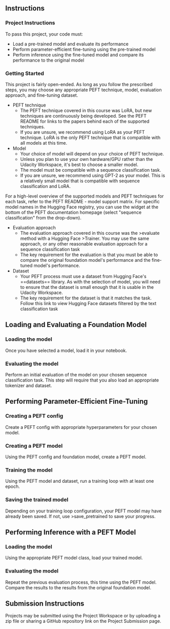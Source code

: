 ## Instructions
### Project Instructions
To pass this project, your code must:

+ Load a pre-trained model and evaluate its performance
+ Perform parameter-efficient fine-tuning using the pre-trained model
+ Perform inference using the fine-tuned model and compare its performance to the original model

### Getting Started
This project is fairly open-ended. As long as you follow the prescribed steps, you may choose any appropriate PEFT technique, model, evaluation approach, and fine-tuning dataset.

+ PEFT technique
  - The PEFT technique covered in this course was LoRA, but new techniques are continuously being developed. See the PEFT README for links to the papers behind each of the supported techniques.
  - If you are unsure, we recommend using LoRA as your PEFT technique. LoRA is the only PEFT technique that is compatible with all models at this time.
+ Model
  - Your choice of model will depend on your choice of PEFT technique.
  - Unless you plan to use your own hardware/GPU rather than the Udacity Workspace, it's best to choose a smaller model.
  - The model must be compatible with a sequence classification task.
  - If you are unsure, we recommend using GPT-2 as your model. This is a relatively small model that is compatible with sequence classification and LoRA.

For a high-level overview of the supported models and PEFT techniques for each task, refer to the PEFT README - model support matrix. For specific model names in the Hugging Face registry, you can use the widget at the bottom of the PEFT documentation homepage (select "sequence classification" from the drop-down).

+ Evaluation approach
  - The evaluation approach covered in this course was the >evaluate method with a Hugging Face >Trainer. You may use the same approach, or any other reasonable evaluation approach for a sequence classification task
  - The key requirement for the evaluation is that you must be able to compare the original foundation model's performance and the fine-tuned model's performance.
+ Dataset
  - Your PEFT process must use a dataset from Hugging Face's ==datasets== library. As with the selection of model, you will need to ensure that the dataset is small enough that it is usable in the Udacity Workspace.
  - The key requirement for the dataset is that it matches the task. Follow this link to view Hugging Face datasets filtered by the text classification task

## Loading and Evaluating a Foundation Model
### Loading the model
Once you have selected a model, load it in your notebook.

### Evaluating the model
Perform an initial evaluation of the model on your chosen sequence classification task. This step will require that you also load an appropriate tokenizer and dataset.

## Performing Parameter-Efficient Fine-Tuning
### Creating a PEFT config
Create a PEFT config with appropriate hyperparameters for your chosen model.

### Creating a PEFT model
Using the PEFT config and foundation model, create a PEFT model.

### Training the model
Using the PEFT model and dataset, run a training loop with at least one epoch.

### Saving the trained model
Depending on your training loop configuration, your PEFT model may have already been saved. If not, use >save_pretrained to save your progress.

## Performing Inference with a PEFT Model
### Loading the model
Using the appropriate PEFT model class, load your trained model.

### Evaluating the model
Repeat the previous evaluation process, this time using the PEFT model. Compare the results to the results from the original foundation model.

## Submission Instructions
Projects may be submitted using the Project Workspace or by uploading a zip file or sharing a GitHub repository link on the Project Submission page.


